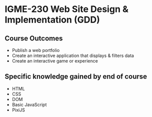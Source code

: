 # IGME-230 Web Site Design & Implementation (GDD)

## Course Outcomes
* Publish a web portfolio
* Create an interactive application that displays & filters data
* Create an interactive game or experience

## Specific knowledge gained by end of course
* HTML
* CSS
* DOM
* Basic JavaScript
* PixiJS

